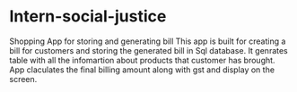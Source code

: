 # Intern-social-justice
Shopping App for storing and generating bill
This app is built for creating a bill for customers and storing the generated bill in Sql database.
It genrates table with all the infomartion about products that customer has brought.
App claculates the final billing amount along with gst and display on the screen. 
